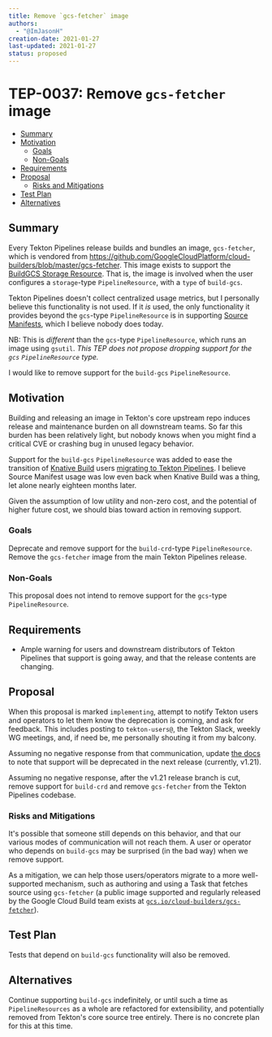 ```yaml
---
title: Remove `gcs-fetcher` image
authors:
  - "@ImJasonH"
creation-date: 2021-01-27
last-updated: 2021-01-27
status: proposed
---
```


# TEP-0037: Remove `gcs-fetcher` image

<!-- toc -->
- [Summary](#summary)
- [Motivation](#motivation)
  - [Goals](#goals)
  - [Non-Goals](#non-goals)
- [Requirements](#requirements)
- [Proposal](#proposal)
  - [Risks and Mitigations](#risks-and-mitigations)
- [Test Plan](#test-plan)
- [Alternatives](#alternatives)
<!-- /toc -->

## Summary

Every Tekton Pipelines release builds and bundles an image, `gcs-fetcher`, which is vendored from https://github.com/GoogleCloudPlatform/cloud-builders/blob/master/gcs-fetcher. This image exists to support the [BuildGCS Storage Resource](https://github.com/tektoncd/pipeline/blob/master/docs/resources.md#buildgcs-storage-resource). That is, the image is involved when the user configures a `storage`-type `PipelineResource`, with a `type` of `build-gcs`.

Tekton Pipelines doesn't collect centralized usage metrics, but I personally believe this functionality is not used. If it _is_ used, the only functionality it provides beyond the `gcs`-type `PipelineResource` is in supporting [Source Manifests](https://github.com/GoogleCloudPlatform/cloud-builders/tree/master/gcs-fetcher#source-manifests), which I believe nobody does today.

NB: This is _different_ than the `gcs`-type `PipelineResource`, which runs an image using `gsutil`. _This TEP does not propose dropping support for the `gcs` `PipelineResource` type._

I would like to remove support for the `build-gcs` `PipelineResource`.

## Motivation

Building and releasing an image in Tekton's core upstream repo induces release and maintenance burden on all downstream teams. So far this burden has been relatively light, but nobody knows when you might find a critical CVE or crashing bug in unused legacy behavior.

Support for the `build-gcs` `PipelineResource` was added to ease the transition of [Knative Build](https://github.com/knative/build) users [migrating to Tekton Pipelines](https://github.com/tektoncd/pipeline/blob/master/docs/migrating-from-knative-build.md). I believe Source Manifest usage was low even back when Knative Build was a thing, let alone nearly eighteen months later.

Given the assumption of low utility and non-zero cost, and the potential of higher future cost, we should bias toward action in removing support.

### Goals

Deprecate and remove support for the `build-crd`-type `PipelineResource`. Remove the `gcs-fetcher` image from the main Tekton Pipelines release.

### Non-Goals

This proposal does not intend to remove support for the `gcs`-type `PipelineResource`.

## Requirements

* Ample warning for users and downstream distributors of Tekton Pipelines that support is going away, and that the release contents are changing.

## Proposal

When this proposal is marked `implementing`, attempt to notify Tekton users and operators to let them know the deprecation is coming, and ask for feedback. This includes posting to `tekton-users@`, the Tekton Slack, weekly WG meetings, and, if need be, me personally shouting it from my balcony.

Assuming no negative response from that communication, update [the docs](https://github.com/tektoncd/pipeline/blob/master/docs/resources.md#gcs-storage-resource) to note that support will be deprecated in the next release (currently, v1.21).

Assuming no negative response, after the v1.21 release branch is cut, remove support for `build-crd` and remove `gcs-fetcher` from the Tekton Pipelines codebase.

### Risks and Mitigations

It's possible that someone still depends on this behavior, and that our various modes of communication will not reach them. A user or operator who depends on `build-gcs` may be surprised (in the bad way) when we remove support.

As a mitigation, we can help those users/operators migrate to a more well-supported mechanism, such as authoring and using a Task that fetches source using `gcs-fetcher` (a public image supported and regularly released by the Google Cloud Build team exists at [`gcs.io/cloud-builders/gcs-fetcher`](http://gcr.io/cloud-builders/gcs-fetcher)).


## Test Plan

Tests that depend on `build-gcs` functionality will also be removed.

## Alternatives

Continue supporting `build-gcs` indefinitely, or until such a time as `PipelineResources` as a whole are refactored for extensibility, and potentially removed from Tekton's core source tree entirely. There is no concrete plan for this at this time.
